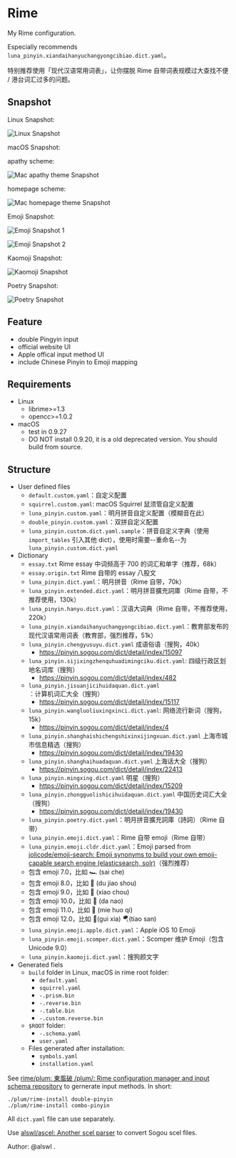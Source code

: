 # Rime

My Rime configuration.

Especially recommends `luna_pinyin.xiandaihanyuchangyongcibiao.dict.yaml`。

特别推荐使用「现代汉语常用词表」，让你摆脱 Rime 自带词表规模过大查找不便 / 港台词汇过多的问题。

## Snapshot

Linux Snapshot:

![Linux Snapshot](https://raw.githubusercontent.com/alswl/Rime/master/snapshots/linux-rime.png)

macOS Snapshot:

apathy scheme:

![Mac apathy theme Snapshot](https://raw.githubusercontent.com/alswl/Rime/master/snapshots/mac-rime-apathy.png)

homepage scheme:

![Mac homepage theme Snapshot](https://raw.githubusercontent.com/alswl/Rime/master/snapshots/mac-rime-homepage.png)

Emoji Snapshot:

![Emoji Snapshot 1](https://raw.githubusercontent.com/alswl/Rime/master/snapshots/emoji-1.png)

![Emoji Snapshot 2](https://raw.githubusercontent.com/alswl/Rime/master/snapshots/emoji-2.png)

Kaomoji Snapshot:

![Kaomoji Snapshot](https://raw.githubusercontent.com/alswl/Rime/master/snapshots/kaomoji.png)

Poetry Snapshot:

![Poetry Snapshot](https://raw.githubusercontent.com/alswl/Rime/master/snapshots/poetry.png)


## Feature

-   double Pingyin input
-   official website UI
-   Apple offical input method UI
-   include Chinese Pinyin to Emoji mapping


## Requirements

-   Linux
    -   librime>=1.3
    -   opencc>=1.0.2
-   macOS
    -   test in 0.9.27
    -   DO NOT install 0.9.20, it is a old deprecated version. You should build from source.


## Structure

-   User defined files
    -   `default.custom.yaml`：自定义配置
    -   `squirrel.custom.yaml`: macOS Squirrel 鼠须管自定义配置
    -   `luna_pinyin.custom.yaml`：明月拼音自定义配置（模糊音在此）
    -   `double_pinyin.custom.yaml`：双拼自定义配置
    -   `luna_pinyin.custom.dict.yaml.sample`：拼音自定义字典（使用 `import_tables`
        引入其他 dict），使用时需要--重命名--为 `luna_pinyin.custom.dict.yaml`
-   Dictionary
    -   `essay.txt` Rime essay 中词频高于 700 的词汇和单字（推荐，68k）
    -   `essay.origin.txt` Rime 自带的 essay 八股文
    -   `luna_pinyin.dict.yaml`：明月拼音（Rime 自带，70k）
    -   `luna_pinyin.extended.dict.yaml`：明月拼音擴充詞庫（Rime 自带，不推荐使用，130k）
    -   `luna_pinyin.hanyu.dict.yaml`：汉语大词典（Rime 自带，不推荐使用，220k）
    -   `luna_pinyin.xiandaihanyuchangyongcibiao.dict.yaml`：教育部发布的现代汉语常用词表（教育部，强烈推荐，51k）
    -   `luna_pinyin.chengyusuyu.dict.yaml` 成语俗语（搜狗，40k）
        -   https://pinyin.sogou.com/dict/detail/index/15097
    -   `luna_pinyin.sijixingzhenquhuadimingciku.dict.yaml`: 四级行政区划地名词库（搜狗）
        -   https://pinyin.sogou.com/dict/detail/index/482
    -   `luna_pinyin.jisuanjicihuidaquan.dict.yaml`：计算机词汇大全（搜狗）
        -   https://pinyin.sogou.com/dict/detail/index/15117
    -   `luna_pinyin.wangluoliuxingxinci.dict.yaml`: 网络流行新词（搜狗，15k）
        -   https://pinyin.sogou.com/dict/detail/index/4
    -   `luna_pinyin.shanghaishichengshixinxijingxuan.dict.yaml` 上海市城市信息精选（搜狗）
        -   https://pinyin.sogou.com/dict/detail/index/19430
    -   `luna_pinyin.shanghaihuadaquan.dict.yaml` 上海话大全（搜狗）
        -   https://pinyin.sogou.com/dict/detail/index/22413
    -   `luna_pinyin.mingxing.dict.yaml` 明星（搜狗）
        -   https://pinyin.sogou.com/dict/detail/index/15209
    -   `luna_pinyin.zhongguolishicihuidaquan.dict.yaml` 中国历史词汇大全（搜狗）
        -   https://pinyin.sogou.com/dict/detail/index/19430
    -   `luna_pinyin.poetry.dict.yaml`：明月拼音擴充詞庫（詩詞）（Rime 自带）
    -   `luna_pinyin.emoji.dict.yaml`：Rime 自带 emoji（Rime 自带）
    -   `luna_pinyin.emoji.cldr.dict.yaml`：Emoji parsed from [jolicode/emoji-search: Emoji synonyms to build your own emoji-capable search engine (elasticsearch, solr)](https://github.com/jolicode/emoji-search)（强烈推荐）
      - 包含 emoji 7.0，比如 🏎️ (sai che)
      - 包含 emoji 8.0，比如 🦄️ (du jiao shou)
      - 包含 emoji 9.0，比如 🤡 (xiao chou)
      - 包含 emoji 10.0，比如 🧠 (da nao)
      - 包含 emoji 11.0，比如 🧯 (mie huo qi)
      - 包含 emoji 12.0，比如 🧎(gui xia) 🪂(tiao san)
    -   `luna_pinyin.emoji.apple.dict.yaml`：Apple iOS 10 Emoji
    -   `luna_pinyin.emoji.scomper.dict.yaml`：Scomper 维护 Emoji（包含 Unicode 9.0）
    -   `luna_pinyin.kaomoji.dict.yaml`：搜狗颜文字
-   Generated fiels
    -   `build` folder in Linux, macOS in rime root folder:
        -   `default.yaml`
        -   `squirrel.yaml`
        -   `-.prism.bin`
        -   `-.reverse.bin`
        -   `-.table.bin`
        -   `-.custom.reverse.bin`
    -   `$ROOT` folder:
        -   `-.schema.yaml`
        -   `user.yaml`
    -   Files generated after installation:
        -   `symbols.yaml`
        -   `installation.yaml`

See [rime/plum: 東風破 /plum/: Rime configuration manager and input schema repository](https://github.com/rime/plum)
to gernerate input methods. In short:

```
./plum/rime-install double-pinyin
./plum/rime-install combo-pinyin
```

All `dict.yaml` file can use separately.

Use [alswl/ascel: Another scel parser](https://github.com/alswl/ascel) to convert Sogou scel files.

Author: @alswl .

